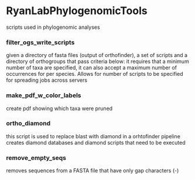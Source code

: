 # RyanLabPhylogenomicTools
scripts used in phylogenomic analyses

### filter_ogs_write_scripts

given a directory of fasta files (output of orthofinder), 
a set of scripts and a directory of orthogroups that pass criteria below:
it requires that a minimum number of taxa are specified,
it can also accept a maximum number of occurrences for per species.
Allows for number of scripts to be specified for spreading jobs across servers

### make_pdf_w_color_labels

create pdf showing which taxa were pruned

### ortho_diamond 

this script is used to replace blast with diamond in a orhtofinder pipeline
creates diamond databases and diamond scripts that need to be executed

### remove_empty_seqs

removes sequences from a FASTA file that have only gap characters (-)

